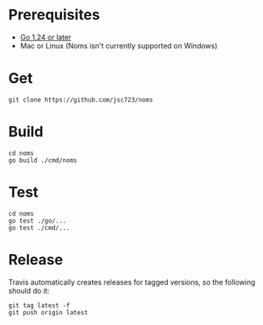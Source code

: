# Prerequisites

* [Go 1.24 or later](https://golang.org/dl/)
* Mac or Linux (Noms isn't currently supported on Windows)

# Get

```
git clone https://github.com/jsc723/noms
```

# Build

```
cd noms
go build ./cmd/noms
```

# Test

```
cd noms
go test ./go/...
go test ./cmd/...
```

# Release

Travis automatically creates releases for tagged versions, so the following should do it:

```
git tag latest -f
git push origin latest
```

